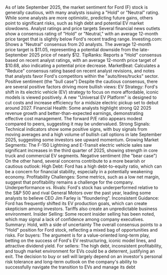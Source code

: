 As of late September 2025, the market sentiment for Ford (F) stock is generally cautious, with many analysts issuing a "Hold" or "Neutral" rating. While some analysts are more optimistic, predicting future gains, others point to significant risks, such as high debt and potential EV market slowdowns.
Analyst ratings and price targets
Several financial news outlets show a consensus rating of "Hold" or "Neutral," with an average 12-month price target that is slightly below Ford's recent trading range.
Investing.com: Shows a "Neutral" consensus from 20 analysts. The average 12-month price target is $11.05, representing a potential downside from the late-September 2025 price of nearly $12.
TipRanks: Reports a "Hold" consensus based on recent analyst ratings, with an average 12-month price target of $10.68, also indicating a potential price decrease.
MarketBeat: Calculates a "Reduce" consensus rating based on recent analyst revisions, and notes that analysts favor Ford's competitors within the "auto/tires/trucks" sector.
Positive sentiment (the "bull case")
Despite the cautious consensus, there are several positive factors driving more bullish views:
EV Strategy: Ford's shift in its electric vehicle (EV) strategy to focus on more affordable, iconic models is viewed positively. A new "Universal EV Platform" is designed to cut costs and increase efficiency for a midsize electric pickup set to debut around 2027.
Financial Health: Some analysts highlight strong Q2 2025 revenue growth and better-than-expected earnings, demonstrating effective cost management. The forward P/E ratio appears modest compared to peers, suggesting it may be undervalued.
Strong Signals: Technical indicators show some positive signs, with buy signals from moving averages and a high volume of bullish call options in late September 2025, suggesting some investors see upward momentum.
Growing Market Segments: The F-150 Lightning and E-Transit electric vehicle sales saw significant increases in the third quarter of 2025, showing strength in core truck and commercial EV segments.
Negative sentiment (the "bear case")
On the other hand, several concerns contribute to a more bearish or cautious outlook:
High Debt: Ford has a high debt-to-equity ratio, which can be a concern for financial stability, especially in a potentially weakening economy.
Profitability Challenges: Some metrics, such as a low net margin, suggest that profitability remains a challenge for the company.
Underperformance vs. Rivals: Ford's stock has underperformed relative to the S&P 500 and rival General Motors over the past year, leading some analysts to believe CEO Jim Farley is "floundering".
Inconsistent Guidance: Ford has frequently shifted its EV production goals, which can create skepticism among investors. Tariffs also create an unpredictable business environment.
Insider Selling: Some recent insider selling has been noted, which may signal a lack of confidence among company executives.
Summary: Hold, with a side of uncertainty
The overall consensus points to a "Hold" position for Ford stock, reflecting a mixed bag of opportunities and risks.
For buyers: The argument is for a value-oriented long-term play, betting on the success of Ford's EV restructuring, iconic model lines, and attractive dividend yield.
For sellers: The high debt, inconsistent profitability, and tough market environment for EVs could be a deterrent, justifying an exit.
The decision to buy or sell will largely depend on an investor's personal risk tolerance and long-term outlook on the company's ability to successfully navigate the transition to EVs and manage its debt